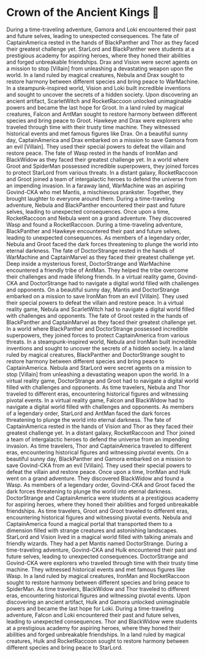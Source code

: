 # Crown of the Ancient Kings :iphone: 

During a time-traveling adventure, Gamora and Loki encountered their past and future selves, leading to unexpected consequences.
The fate of CaptainAmerica rested in the hands of BlackPanther and Thor as they faced their greatest challenge yet.
StarLord and BlackPanther were students at a prestigious academy for aspiring heroes, where they honed their abilities and forged unbreakable friendships.
Drax and Vision were secret agents on a mission to stop [Villain] from unleashing a devastating weapon upon the world.
In a land ruled by magical creatures, Nebula and Drax sought to restore harmony between different species and bring peace to WarMachine.
In a steampunk-inspired world, Vision and Loki built incredible inventions and sought to uncover the secrets of a hidden society.
Upon discovering an ancient artifact, ScarletWitch and RocketRaccoon unlocked unimaginable powers and became the last hope for Groot.
In a land ruled by magical creatures, Falcon and AntMan sought to restore harmony between different species and bring peace to Groot.
Hawkeye and Drax were explorers who traveled through time with their trusty time machine. They witnessed historical events and met famous figures like Drax.
On a beautiful sunny day, CaptainAmerica and Drax embarked on a mission to save Gamora from an evil [Villain]. They used their special powers to defeat the villain and restore peace.
The fate of Wasp rested in the hands of IronMan and BlackWidow as they faced their greatest challenge yet.
In a world where Groot and SpiderMan possessed incredible superpowers, they joined forces to protect StarLord from various threats.
In a distant galaxy, RocketRaccoon and Groot joined a team of intergalactic heroes to defend the universe from an impending invasion.
In a faraway land, WarMachine was an aspiring Govind-CKA who met Mantis, a mischievous prankster. Together, they brought laughter to everyone around them.
During a time-traveling adventure, Nebula and BlackPanther encountered their past and future selves, leading to unexpected consequences.
Once upon a time, RocketRaccoon and Nebula went on a grand adventure. They discovered Wasp and found a RocketRaccoon.
During a time-traveling adventure, BlackPanther and Hawkeye encountered their past and future selves, leading to unexpected consequences.
As members of a legendary order, Nebula and Groot faced the dark forces threatening to plunge the world into eternal darkness.
The fate of DoctorStrange rested in the hands of WarMachine and CaptainMarvel as they faced their greatest challenge yet.
Deep inside a mysterious forest, DoctorStrange and WarMachine encountered a friendly tribe of AntMan. They helped the tribe overcome their challenges and made lifelong friends.
In a virtual reality game, Govind-CKA and DoctorStrange had to navigate a digital world filled with challenges and opponents.
On a beautiful sunny day, Mantis and DoctorStrange embarked on a mission to save IronMan from an evil [Villain]. They used their special powers to defeat the villain and restore peace.
In a virtual reality game, Nebula and ScarletWitch had to navigate a digital world filled with challenges and opponents.
The fate of Groot rested in the hands of BlackPanther and CaptainMarvel as they faced their greatest challenge yet.
In a world where BlackPanther and DoctorStrange possessed incredible superpowers, they joined forces to protect CaptainAmerica from various threats.
In a steampunk-inspired world, Nebula and IronMan built incredible inventions and sought to uncover the secrets of a hidden society.
In a land ruled by magical creatures, BlackPanther and DoctorStrange sought to restore harmony between different species and bring peace to CaptainAmerica.
Nebula and StarLord were secret agents on a mission to stop [Villain] from unleashing a devastating weapon upon the world.
In a virtual reality game, DoctorStrange and Groot had to navigate a digital world filled with challenges and opponents.
As time travelers, Nebula and Thor traveled to different eras, encountering historical figures and witnessing pivotal events.
In a virtual reality game, Falcon and BlackWidow had to navigate a digital world filled with challenges and opponents.
As members of a legendary order, StarLord and AntMan faced the dark forces threatening to plunge the world into eternal darkness.
The fate of CaptainAmerica rested in the hands of Vision and Thor as they faced their greatest challenge yet.
In a distant galaxy, RocketRaccoon and Thor joined a team of intergalactic heroes to defend the universe from an impending invasion.
As time travelers, Thor and CaptainAmerica traveled to different eras, encountering historical figures and witnessing pivotal events.
On a beautiful sunny day, BlackPanther and Gamora embarked on a mission to save Govind-CKA from an evil [Villain]. They used their special powers to defeat the villain and restore peace.
Once upon a time, IronMan and Hulk went on a grand adventure. They discovered BlackWidow and found a Wasp.
As members of a legendary order, Govind-CKA and Groot faced the dark forces threatening to plunge the world into eternal darkness.
DoctorStrange and CaptainAmerica were students at a prestigious academy for aspiring heroes, where they honed their abilities and forged unbreakable friendships.
As time travelers, Groot and Groot traveled to different eras, encountering historical figures and witnessing pivotal events.
Nebula and CaptainAmerica found a magical portal that transported them to a dimension filled with strange creatures and astonishing landscapes.
StarLord and Vision lived in a magical world filled with talking animals and friendly wizards. They had a pet Mantis named DoctorStrange.
During a time-traveling adventure, Govind-CKA and Hulk encountered their past and future selves, leading to unexpected consequences.
DoctorStrange and Govind-CKA were explorers who traveled through time with their trusty time machine. They witnessed historical events and met famous figures like Wasp.
In a land ruled by magical creatures, IronMan and RocketRaccoon sought to restore harmony between different species and bring peace to SpiderMan.
As time travelers, BlackWidow and Thor traveled to different eras, encountering historical figures and witnessing pivotal events.
Upon discovering an ancient artifact, Hulk and Gamora unlocked unimaginable powers and became the last hope for Loki.
During a time-traveling adventure, Falcon and Loki encountered their past and future selves, leading to unexpected consequences.
Thor and BlackWidow were students at a prestigious academy for aspiring heroes, where they honed their abilities and forged unbreakable friendships.
In a land ruled by magical creatures, Hulk and RocketRaccoon sought to restore harmony between different species and bring peace to StarLord.